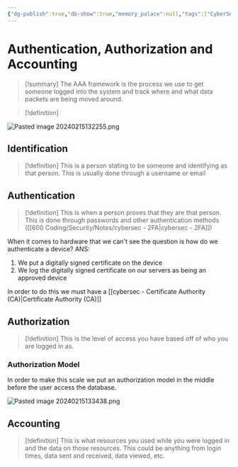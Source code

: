 ```yaml
---
{"dg-publish":true,"db-show":true,"memory_palace":null,"tags":["CyberSecurity","cybersec-profm","cybersec-sec-plus"],"template":"[[CyberSec Template]]","Summary":"The AAA framework is the process we use to get someone logged into the system and track where and what data packets are being moved around.","YouTube_Link":"https://www.youtube.com/watch?v=AhaZtj5P2a8&list=PLG49S3nxzAnl4QDVqK-hOnoqcSKEIDDuv&index=5","permalink":"/600-coding/security/notes/cybersec-aaa-framework/","dgPassFrontmatter":true}
---
```


# Authentication, Authorization and Accounting

> [!summary] 
> The AAA framework is the process we use to get someone logged into the system and track where and what data packets are being moved around. 


> [!definition] 
> 

![Pasted image 20240215132255.png](/img/user/104%20Attachments/Pasted%20image%2020240215132255.png)
## Identification
> [!definition] 
> This is a person stating to be someone and identifying as that person. This is usually done through a username or email
## Authentication
> [!definition] 
> This is when a person proves that they are that person. This is done through passwords and other authentication methods ([[600 Coding/Security/Notes/cybersec - 2FA\|cybersec - 2FA]])

When it comes to hardware that we can't see the question is how do we authenticate a device?
ANS: 
1. We put a digitally signed certificate on the device
2. We log the digitally signed certificate on our servers as being an approved device

In order to do this we must have a [[cybersec - Certificate Authority (CA)\|Certificate Authority (CA)]] 
## Authorization
> [!definition] 
> This is the level of access you have based off of who you are logged in as. 

### Authorization Model
In order to make this scale we put an authorization model in the middle before the user access the database. 

![Pasted image 20240215133438.png](/img/user/104%20Attachments/Pasted%20image%2020240215133438.png)
## Accounting
> [!definition] 
> This is what resources you used while you were logged in and the data on those resources. This could be anything from login times, data sent and received, data viewed, etc.